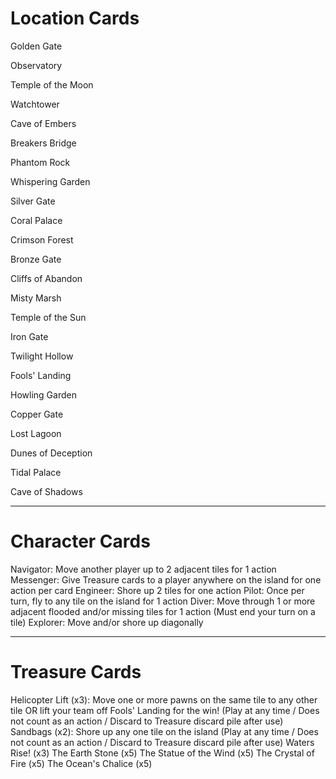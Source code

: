 # Location Cards

Golden Gate

Observatory

Temple of the Moon

Watchtower

Cave of Embers

Breakers Bridge

Phantom Rock

Whispering Garden

Silver Gate

Coral Palace

Crimson Forest

Bronze Gate

Cliffs of Abandon

Misty Marsh

Temple of the Sun

Iron Gate

Twilight Hollow

Fools' Landing

Howling Garden

Copper Gate

Lost Lagoon

Dunes of Deception

Tidal Palace

Cave of Shadows

---

# Character Cards

Navigator: Move another player up to 2 adjacent tiles for 1 action
Messenger: Give Treasure cards to a player anywhere on the island for one action per card
Engineer: Shore up 2 tiles for one action
Pilot: Once per turn, fly to any tile on the island for 1 action
Diver: Move through 1 or more adjacent flooded and/or missing tiles for 1 action (Must end your turn on a tile)
Explorer: Move and/or shore up diagonally

---

# Treasure Cards

Helicopter Lift (x3): Move one or more pawns on the same tile to any other tile OR lift your team off Fools' Landing for the win! (Play at any time / Does not count as an action / Discard to Treasure discard pile after use)
Sandbags (x2): Shore up any one tile on the island (Play at any time / Does not count as an action / Discard to Treasure discard pile after use)
Waters Rise! (x3)
The Earth Stone (x5)
The Statue of the Wind (x5)
The Crystal of Fire (x5)
The Ocean's Chalice (x5)
